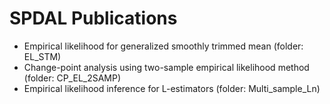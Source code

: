 # SPDAL Publications
* Empirical likelihood for generalized smoothly trimmed mean (folder: EL_STM)
* Change-point analysis using two-sample empirical likelihood method (folder: CP_EL_2SAMP)
* Empirical likelihood inference for L-estimators (folder: Multi_sample_Ln)
